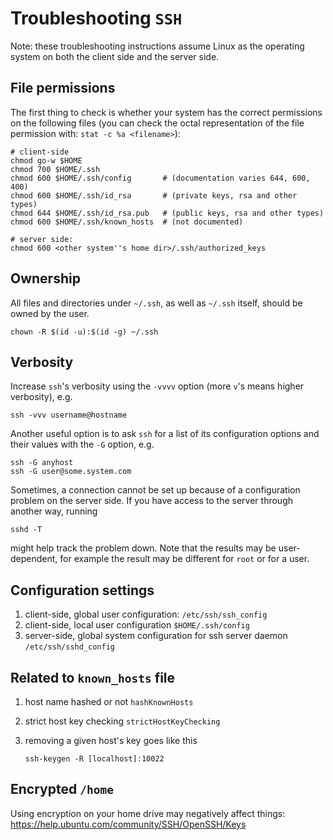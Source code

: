 # Troubleshooting ``SSH``

Note: these troubleshooting instructions assume Linux as the operating system on both the client side and the server
side.

## File permissions

The first thing to check is whether your system has the correct permissions on the following files (you can check the
octal representation of the file permission with: ``stat -c %a <filename>``):

```shell
# client-side
chmod go-w $HOME
chmod 700 $HOME/.ssh
chmod 600 $HOME/.ssh/config       # (documentation varies 644, 600, 400)
chmod 600 $HOME/.ssh/id_rsa       # (private keys, rsa and other types)
chmod 644 $HOME/.ssh/id_rsa.pub   # (public keys, rsa and other types)
chmod 600 $HOME/.ssh/known_hosts  # (not documented)

# server side:
chmod 600 <other system''s home dir>/.ssh/authorized_keys
```

## Ownership

All files and directories under `~/.ssh`, as well as `~/.ssh` itself, should be owned by the user.

```shell
chown -R $(id -u):$(id -g) ~/.ssh
```

## Verbosity

Increase ``ssh``'s verbosity using the ``-vvvv`` option (more ``v``'s means higher verbosity), e.g.

```shell
ssh -vvv username@hostname
```

Another useful option is to ask ``ssh`` for a list of its configuration options and their values with the ``-G`` option,
e.g.

```shell
ssh -G anyhost
ssh -G user@some.system.com
```

Sometimes, a connection cannot be set up because of a configuration problem on the server side. If you have access to
the server through another way, running

```shell
sshd -T
```

might help track the problem down. Note that the results may be user-dependent, for example the result may be different
for ``root`` or for a user.

## Configuration settings

1. client-side, global user configuration: ``/etc/ssh/ssh_config``
1. client-side, local user configuration ``$HOME/.ssh/config``
1. server-side, global system configuration for ssh server daemon ``/etc/ssh/sshd_config``

## Related to `known_hosts` file


1. host name hashed or not ``hashKnownHosts``
1. strict host key checking ``strictHostKeyChecking``
1. removing a given host's key goes like this

    ```shell
    ssh-keygen -R [localhost]:10022
    ```

## Encrypted ``/home``

Using encryption on your home drive may negatively affect things: <https://help.ubuntu.com/community/SSH/OpenSSH/Keys>
